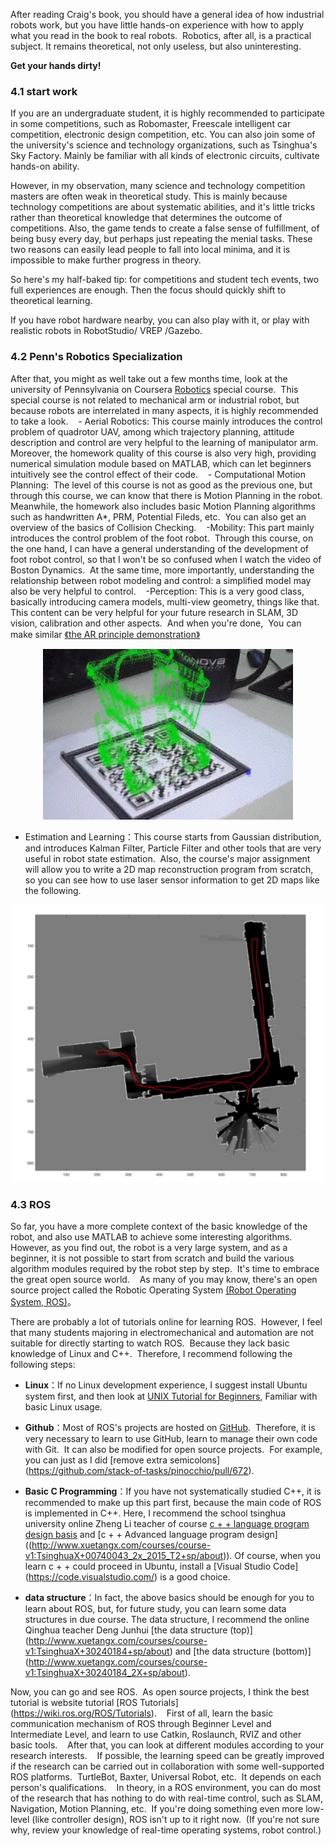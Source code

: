 After reading Craig's book, you should have a general idea of how industrial robots work, but you have little hands-on experience with how to apply what you read in the book to real robots.  Robotics, after all, is a practical subject. It remains theoretical, not only useless, but also uninteresting.


**Get your hands dirty!**

### 4.1 start work

If you are an undergraduate student, it is highly recommended to participate in some competitions, such as Robomaster, Freescale intelligent car competition, electronic design competition, etc. You can also join some of the university's science and technology organizations, such as Tsinghua's Sky Factory. Mainly be familiar with all kinds of electronic circuits, cultivate hands-on ability.

However, in my observation, many science and technology competition masters are often weak in theoretical study. This is mainly because technology competitions are about systematic abilities, and it's little tricks rather than theoretical knowledge that determines the outcome of competitions. Also, the game tends to create a false sense of fulfillment, of being busy every day, but perhaps just repeating the menial tasks. These two reasons can easily lead people to fall into local minima, and it is impossible to make further progress in theory.

So here's my half-baked tip: for competitions and student tech events, two full experiences are enough. Then the focus should quickly shift to theoretical learning.

If you have robot hardware nearby, you can also play with it, or play with realistic robots in RobotStudio/ VREP /Gazebo.

### 4.2 Penn's Robotics Specialization

After that, you might as well take out a few months time, look at the university of Pennsylvania on Coursera [Robotics](https://www.coursera.org/specializations/robotics)  special course.  This special course is not related to mechanical arm or industrial robot, but because robots are interrelated in many aspects, it is highly recommended to take a look.
 
 - Aerial Robotics: This course mainly introduces the control problem of quadrotor UAV, among which trajectory planning, attitude description and control are very helpful to the learning of manipulator arm.  Moreover, the homework quality of this course is also very high, providing numerical simulation module based on MATLAB, which can let beginners intuitively see the control effect of their code.
 
 - Computational Motion Planning:  The level of this course is not as good as the previous one, but through this course, we can know that there is Motion Planning in the robot. Meanwhile, the homework also includes basic Motion Planning algorithms such as handwritten A*, PRM, Potential Fileds, etc.  You can also get an overview of the basics of Collision Checking.
 
 -Mobility: This part mainly introduces the control problem of the foot robot.  Through this course, on the one hand, I can have a general understanding of the development of foot robot control, so that I won't be so confused when I watch the video of Boston Dynamics.  At the same time, more importantly, understanding the relationship between robot modeling and control: a simplified model may also be very helpful to control.
 
 -Perception: This is a very good class, basically introducing camera models, multi-view geometry, things like that.  This content can be very helpful for your future research in SLAM, 3D vision, calibration and other aspects.  And when you're done,  You can make similar  [《the AR principle demonstration》](https://mp.weixin.qq.com/s?__biz=MzA5MDE2MjQ0OQ==&mid=2652786307&idx=1&sn=e71bbca67c7fa69081e863b62b9fd5b4#rd)
 
 

<p align="center">
  <img width="400" src="../Pics/AR.gif"/>
</p>

- Estimation and Learning：This course starts from Gaussian distribution, and introduces Kalman Filter, Particle Filter and other tools that are very useful in robot state estimation.  Also, the course's major assignment will allow you to write a 2D map reconstruction program from scratch, so you can see how to use laser sensor information to get 2D maps like the following.

<p align="center">
  <img width="500" src="../Pics/Mapping.jpg"/>
</p>

### 4.3 ROS

So far, you have a more complete context of the basic knowledge of the robot, and also use MATLAB to achieve some interesting algorithms.  However, as you find out, the robot is a very large system, and as a beginner, it is not possible to start from scratch and build the various algorithm modules required by the robot step by step.  It's time to embrace the great open source world.
 
 As many of you may know, there's an open source project called the Robotic Operating System  [(Robot Operating System, ROS)](https://wiki.ros.org/)。

There are probably a lot of tutorials online for learning ROS.  However, I feel that many students majoring in electromechanical and automation are not suitable for directly starting to watch ROS.  Because they lack basic knowledge of Linux and C++.  Therefore, I recommend following the following steps:


- **Linux**：If no Linux development experience, I suggest install Ubuntu system first, and then look at [UNIX Tutorial for Beginners](http://www.ee.surrey.ac.uk/Teaching/Unix/),  Familiar with basic Linux usage.  

- **Github**：Most of ROS's projects are hosted on [GitHub](https://github.com/).  Therefore, it is very necessary to learn to use GitHub, learn to manage their own code with Git.  It can also be modified for open source projects.  For example, you can just  as I did [remove extra semicolons] (https://github.com/stack-of-tasks/pinocchio/pull/672).


- **Basic C Programming**：If you have not systematically studied C++, it is recommended to make up this part first, because the main code of ROS is implemented in C++. Here, I recommend the school tsinghua university online Zheng Li teacher of course [c + + language program design basis](http://www.xuetangx.com/courses/course-v1:TsinghuaX+00740043X_2015_T2+sp/about) and [c + + Advanced language program design] ((http://www.xuetangx.com/courses/course-v1:TsinghuaX+00740043_2x_2015_T2+sp/about)). Of course, when you learn c + + could proceed in Ubuntu, install a [Visual Studio Code] (https://code.visualstudio.com/) is a good choice.


- **data structure**：In fact, the above basics should be enough for you to learn about ROS, but, for future study, you can learn some data structures in due course. The data structure, I recommend the online Qinghua teacher Deng Junhui [the data structure (top)] (http://www.xuetangx.com/courses/course-v1:TsinghuaX+30240184+sp/about) and [the data structure (bottom)] (http://www.xuetangx.com/courses/course-v1:TsinghuaX+30240184_2X+sp/about).


Now, you can go and see ROS.  As open source projects, I think the best tutorial is website tutorial [ROS Tutorials] (https://wiki.ros.org/ROS/Tutorials).
 
 First of all, learn the basic communication mechanism of ROS through Beginner Level and Intermediate Level, and learn to use Catkin, Roslaunch, RVIZ and other basic tools.
 
 After that, you can look at different modules according to your research interests.
 
 If possible, the learning speed can be greatly improved if the research can be carried out in collaboration with some well-supported ROS platforms.  TurtleBot, Baxter, Universal Robot, etc.  It depends on each person's qualifications.
 
 In theory, in a ROS environment, you can do most of the research that has nothing to do with real-time control, such as SLAM, Navigation, Motion Planning, etc.  If you're doing something even more low-level (like controller design), ROS isn't up to it right now.  (If you're not sure why, review your knowledge of real-time operating systems, robot control.)
